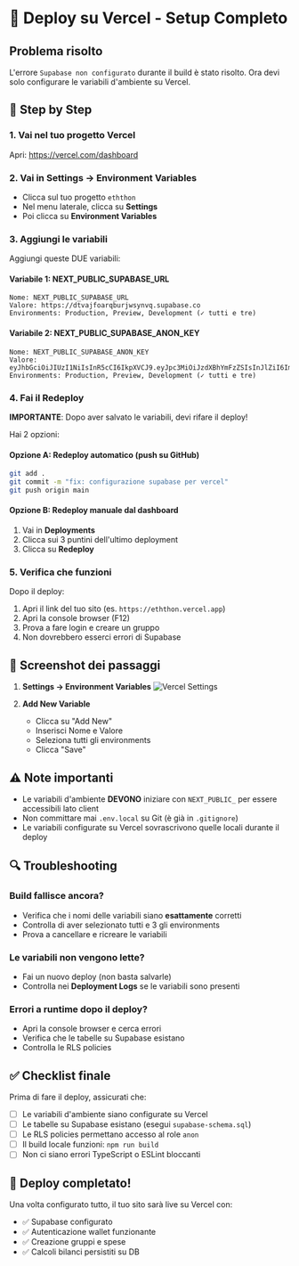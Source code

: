 # 🚀 Deploy su Vercel - Setup Completo

## Problema risolto

L'errore `Supabase non configurato` durante il build è stato risolto. Ora devi solo configurare le variabili d'ambiente su Vercel.

## 📝 Step by Step

### 1. Vai nel tuo progetto Vercel

Apri: https://vercel.com/dashboard

### 2. Vai in Settings → Environment Variables

- Clicca sul tuo progetto `eththon`
- Nel menu laterale, clicca su **Settings**
- Poi clicca su **Environment Variables**

### 3. Aggiungi le variabili

Aggiungi queste DUE variabili:

#### Variabile 1: NEXT_PUBLIC_SUPABASE_URL
```
Nome: NEXT_PUBLIC_SUPABASE_URL
Valore: https://dtvajfoarqburjwsynvq.supabase.co
Environments: Production, Preview, Development (✓ tutti e tre)
```

#### Variabile 2: NEXT_PUBLIC_SUPABASE_ANON_KEY
```
Nome: NEXT_PUBLIC_SUPABASE_ANON_KEY
Valore: eyJhbGciOiJIUzI1NiIsInR5cCI6IkpXVCJ9.eyJpc3MiOiJzdXBhYmFzZSIsInJlZiI6ImR0dmFqZm9hcnFidXJqd3N5bnZxIiwicm9sZSI6ImFub24iLCJpYXQiOjE3NjA2Nzk3NjEsImV4cCI6MjA3NjI1NTc2MX0.xqcWOq7CTOKyeJVqIeN__gmUJUlClM_OxxxmpNpnM6g
Environments: Production, Preview, Development (✓ tutti e tre)
```

### 4. Fai il Redeploy

**IMPORTANTE**: Dopo aver salvato le variabili, devi rifare il deploy!

Hai 2 opzioni:

#### Opzione A: Redeploy automatico (push su GitHub)
```bash
git add .
git commit -m "fix: configurazione supabase per vercel"
git push origin main
```

#### Opzione B: Redeploy manuale dal dashboard
1. Vai in **Deployments**
2. Clicca sui 3 puntini dell'ultimo deployment
3. Clicca su **Redeploy**

### 5. Verifica che funzioni

Dopo il deploy:
1. Apri il link del tuo sito (es. `https://eththon.vercel.app`)
2. Apri la console browser (F12)
3. Prova a fare login e creare un gruppo
4. Non dovrebbero esserci errori di Supabase

## 📸 Screenshot dei passaggi

1. **Settings → Environment Variables**
   ![Vercel Settings](https://vercel.com/_next/image?url=%2Fdocs-proxy%2Fstatic%2Fdocs%2Fplatform%2Fenv-vars-menu.png)

2. **Add New Variable**
   - Clicca su "Add New"
   - Inserisci Nome e Valore
   - Seleziona tutti gli environments
   - Clicca "Save"

## ⚠️ Note importanti

- Le variabili d'ambiente **DEVONO** iniziare con `NEXT_PUBLIC_` per essere accessibili lato client
- Non committare mai `.env.local` su Git (è già in `.gitignore`)
- Le variabili configurate su Vercel sovrascrivono quelle locali durante il deploy

## 🔍 Troubleshooting

### Build fallisce ancora?
- Verifica che i nomi delle variabili siano **esattamente** corretti
- Controlla di aver selezionato tutti e 3 gli environments
- Prova a cancellare e ricreare le variabili

### Le variabili non vengono lette?
- Fai un nuovo deploy (non basta salvarle)
- Controlla nei **Deployment Logs** se le variabili sono presenti

### Errori a runtime dopo il deploy?
- Apri la console browser e cerca errori
- Verifica che le tabelle su Supabase esistano
- Controlla le RLS policies

## ✅ Checklist finale

Prima di fare il deploy, assicurati che:
- [ ] Le variabili d'ambiente siano configurate su Vercel
- [ ] Le tabelle su Supabase esistano (esegui `supabase-schema.sql`)
- [ ] Le RLS policies permettano accesso al role `anon`
- [ ] Il build locale funzioni: `npm run build`
- [ ] Non ci siano errori TypeScript o ESLint bloccanti

## 🎉 Deploy completato!

Una volta configurato tutto, il tuo sito sarà live su Vercel con:
- ✅ Supabase configurato
- ✅ Autenticazione wallet funzionante
- ✅ Creazione gruppi e spese
- ✅ Calcoli bilanci persistiti su DB

